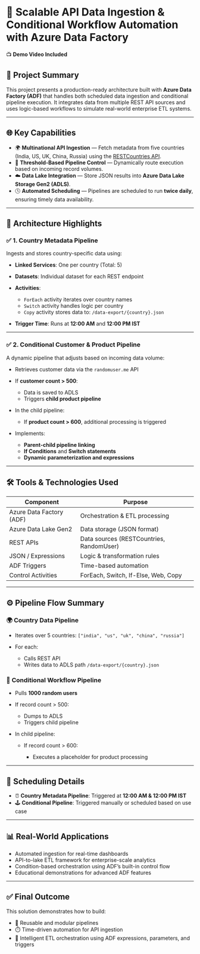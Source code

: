 # 🔁 Scalable API Data Ingestion & Conditional Workflow Automation with Azure Data Factory

📺 **Demo Video Included**

## 📘 Project Summary

This project presents a production-ready architecture built with **Azure Data Factory (ADF)** that handles both scheduled data ingestion and conditional pipeline execution. It integrates data from multiple REST API sources and uses logic-based workflows to simulate real-world enterprise ETL systems.

---

## 🌐 Key Capabilities

* 🌍 **Multinational API Ingestion** — Fetch metadata from five countries (India, US, UK, China, Russia) using the [RESTCountries API](https://restcountries.com).
* 🧠 **Threshold-Based Pipeline Control** — Dynamically route execution based on incoming record volumes.
* ☁️ **Data Lake Integration** — Store JSON results into **Azure Data Lake Storage Gen2 (ADLS)**.
* 🕓 **Automated Scheduling** — Pipelines are scheduled to run **twice daily**, ensuring timely data availability.

---

## 🧱 Architecture Highlights

### ✅ 1. **Country Metadata Pipeline**

Ingests and stores country-specific data using:

* **Linked Services**: One per country (Total: 5)
* **Datasets**: Individual dataset for each REST endpoint
* **Activities**:

  * `ForEach` activity iterates over country names
  * `Switch` activity handles logic per country
  * `Copy` activity stores data to: `/data-export/{country}.json`
* **Trigger Time**: Runs at **12:00 AM** and **12:00 PM IST**

---

### ✅ 2. **Conditional Customer & Product Pipeline**

A dynamic pipeline that adjusts based on incoming data volume:

* Retrieves customer data via the `randomuser.me` API
* If **customer count > 500**:

  * Data is saved to ADLS
  * Triggers **child product pipeline**
* In the child pipeline:

  * If **product count > 600**, additional processing is triggered
* Implements:

  * **Parent-child pipeline linking**
  * **If Conditions** and **Switch statements**
  * **Dynamic parameterization and expressions**

---

## 🛠️ Tools & Technologies Used

| Component                | Purpose                                  |
| ------------------------ | ---------------------------------------- |
| Azure Data Factory (ADF) | Orchestration & ETL processing           |
| Azure Data Lake Gen2     | Data storage (JSON format)               |
| REST APIs                | Data sources (RESTCountries, RandomUser) |
| JSON / Expressions       | Logic & transformation rules             |
| ADF Triggers             | Time-based automation                    |
| Control Activities       | ForEach, Switch, If-Else, Web, Copy      |

---

## ⚙️ Pipeline Flow Summary

### 🌍 **Country Data Pipeline**

* Iterates over 5 countries: `["india", "us", "uk", "china", "russia"]`
* For each:

  * Calls REST API
  * Writes data to ADLS path `/data-export/{country}.json`

### 👤 **Conditional Workflow Pipeline**

* Pulls **1000 random users**
* If record count > 500:

  * Dumps to ADLS
  * Triggers child pipeline
* In child pipeline:

  * If record count > 600:

    * Executes a placeholder for product processing

---

## 📅 Scheduling Details

* ⏰ **Country Metadata Pipeline**: Triggered at **12:00 AM & 12:00 PM IST**
* 🕹️ **Conditional Pipeline**: Triggered manually or scheduled based on use case

---

## 📊 Real-World Applications

* Automated ingestion for real-time dashboards
* API-to-lake ETL framework for enterprise-scale analytics
* Condition-based orchestration using ADF’s built-in control flow
* Educational demonstrations for advanced ADF features

---

## ✅ Final Outcome

This solution demonstrates how to build:

* 🔁 Reusable and modular pipelines
* ⏱️ Time-driven automation for API ingestion
* 🤖 Intelligent ETL orchestration using ADF expressions, parameters, and triggers

